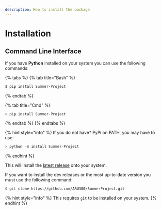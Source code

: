 ```yaml
---
description: How to install the package
---
```


# Installation

## Command Line Interface

If you have **Python** installed on your system you can use the following commands:

{% tabs %}
{% tab title="Bash" %}
```bash
$ pip install Summer-Project
```
{% endtab %}

{% tab title="Cmd" %}
```python
> pip install Summer-Project
```
{% endtab %}
{% endtabs %}

{% hint style="info" %}
If you do not have\* PyPi on PATH, you may have to use:

```python
> python -m install Summer-Project
```
{% endhint %}

This will install the [latest release](https://pypi.org/project/Summer-Project/2.0/) onto your system.

If you want to install the dev releases or the most up-to-date version you must use the following command:

```bash
$ git clone https://github.com/ARU300/SummerProject.git
```

{% hint style="info" %}
This requires `git` to be installed on your system.
{% endhint %}


